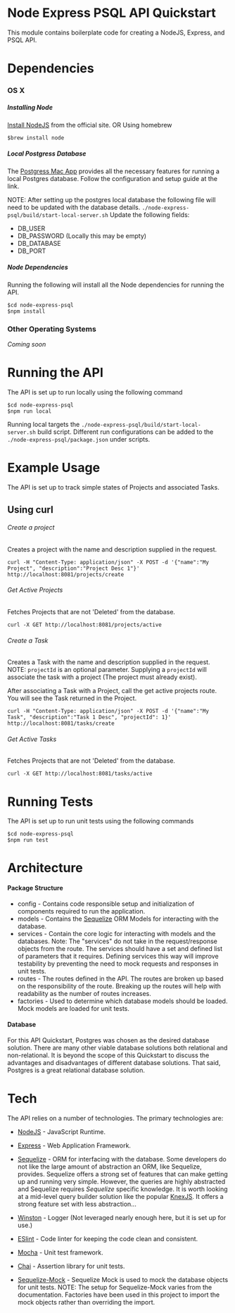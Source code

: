 # Node Express PSQL API Quickstart
This module contains boilerplate code for creating a NodeJS, Express, and PSQL API.

# Dependencies
### OS X
##### Installing Node
[Install NodeJS][install-node] from the official site.
OR
Using homebrew
```
$brew install node
```

##### Local Postgress Database
The [Postgress Mac App][postgress-mac] provides all the necessary features for running a local Postgres database. Follow the configuration and setup guide at the link.

NOTE:
After setting up the postgres local database the following file will need to be updated with the database details.
`./node-express-psql/build/start-local-server.sh`
Update the following fields:
- DB_USER
- DB_PASSWORD (Locally this may be empty)
- DB_DATABASE
- DB_PORT

##### Node Dependencies
Running the following will install all the Node dependencies for running the API.
```
$cd node-express-psql
$npm install
```

### Other Operating Systems
*Coming soon*

# Running the API
The API is set up to run locally using the following command
```
$cd node-express-psql
$npm run local
```
Running local targets the `./node-express-psql/build/start-local-server.sh`
build script. Different run configurations can be added to the  `./node-express-psql/package.json` under scripts.

# Example Usage
The API is set up to track simple states of Projects and associated Tasks.

## Using curl
###### Create a project
Creates a project with the name and description supplied in the request.
```
curl -H "Content-Type: application/json" -X POST -d '{"name":"My Project", "description":"Project Desc 1"}' http://localhost:8081/projects/create
```

###### Get Active Projects
Fetches Projects that are not 'Deleted' from the database.
```
curl -X GET http://localhost:8081/projects/active
```

###### Create a Task
Creates a Task with the name and description supplied in the request.
NOTE: `projectId` is an optional parameter. Supplying a `projectId` will
associate the task with a project (The project must already exist).

After associating a Task with a Project, call the get active projects route.
You will see the Task returned in the Project.
```
curl -H "Content-Type: application/json" -X POST -d '{"name":"My Task", "description":"Task 1 Desc", "projectId": 1}' http://localhost:8081/tasks/create
```

###### Get Active Tasks
Fetches Projects that are not 'Deleted' from the database.
```
curl -X GET http://localhost:8081/tasks/active
```
# Running Tests
The API is set up to run unit tests using the following commands
```
$cd node-express-psql
$npm run test
```

# Architecture

#### Package Structure
- config - Contains code responsible setup and initialization of components required to run the application.
- models - Contains the [Sequelize] ORM Models for interacting with the database.
- services - Contain the core logic for interacting with models and the databases. Note: The "services" do not take in the request/response objects from the route. The services should have a set and defined list of parameters that it requires. Defining services this way will improve testability by preventing the need to mock requests and responses in unit tests.
- routes - The routes defined in the API. The routes are broken up based on the responsibility of the route. Breaking up the routes will help with readability as the number of routes increases.
- factories - Used to determine which database models should be loaded. Mock models are loaded for unit tests.

#### Database
For this API Quickstart, Postgres was chosen as the desired database solution. There are many other viable database solutions both relational and non-relational. It is beyond the scope of this Quickstart to discuss the advantages and disadvantages of different database solutions. That said, Postgres is a great relational database solution.

# Tech
The API relies on a number of technologies. The primary technologies are:
* [NodeJS] - JavaScript Runtime.
* [Express] - Web Application Framework.
* [Sequelize] - ORM for interfacing with the database. Some developers do not like the large amount of abstraction an ORM, like Sequelize, provides. Sequelize offers a strong set of features that can make getting up and running very simple. However, the queries are highly abstracted and Sequelize requires *Sequelize* specific knowledge. It is worth looking at a mid-level query builder solution like the popular [KnexJS]. It offers a strong feature set with less abstraction...
* [Winston] - Logger (Not leveraged nearly enough here, but it is set up for use.)
* [ESlint] - Code linter for keeping the code clean and consistent.
* [Mocha] - Unit test framework.
* [Chai] - Assertion library for unit tests.
* [Sequelize-Mock] - Sequelize Mock is used to mock the database objects for unit tests. NOTE: The setup for Sequelize-Mock varies from the documentation. Factories have been used in this project to import the mock objects rather than overriding the import.

   [KnexJS]: <http://knexjs.org/>
   [Winston]: <https://github.com/winstonjs/winston>
   [install-node]: <https://nodejs.org/en/download/>
   [NodeJS]: <http://nodejs.org>
   [express]: <http://expressjs.com>
   [postgress-mac]: <https://postgresapp.com>
   [Sequelize]: <https://sequelize.org/>
   [ESlint]: <https://eslint.org/>
   [Mocha]: <https://mochajs.org/>
   [Chai]: <https://www.chaijs.com/>
   [Sequelize-Mock]: <https://sequelize-mock.readthedocs.io/en/stable/>
